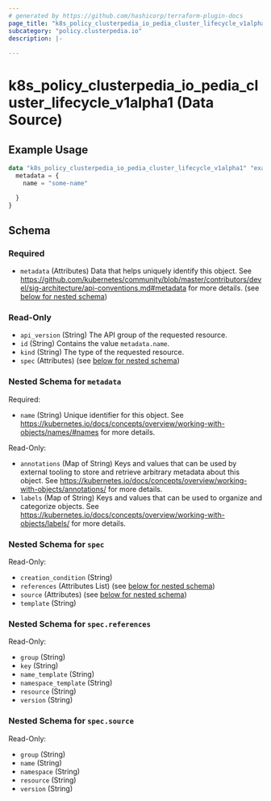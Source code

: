 ```yaml
---
# generated by https://github.com/hashicorp/terraform-plugin-docs
page_title: "k8s_policy_clusterpedia_io_pedia_cluster_lifecycle_v1alpha1 Data Source - terraform-provider-k8s"
subcategory: "policy.clusterpedia.io"
description: |-
  
---
```


# k8s_policy_clusterpedia_io_pedia_cluster_lifecycle_v1alpha1 (Data Source)



## Example Usage

```terraform
data "k8s_policy_clusterpedia_io_pedia_cluster_lifecycle_v1alpha1" "example" {
  metadata = {
    name = "some-name"

  }
}
```

<!-- schema generated by tfplugindocs -->
## Schema

### Required

- `metadata` (Attributes) Data that helps uniquely identify this object. See https://github.com/kubernetes/community/blob/master/contributors/devel/sig-architecture/api-conventions.md#metadata for more details. (see [below for nested schema](#nestedatt--metadata))

### Read-Only

- `api_version` (String) The API group of the requested resource.
- `id` (String) Contains the value `metadata.name`.
- `kind` (String) The type of the requested resource.
- `spec` (Attributes) (see [below for nested schema](#nestedatt--spec))

<a id="nestedatt--metadata"></a>
### Nested Schema for `metadata`

Required:

- `name` (String) Unique identifier for this object. See https://kubernetes.io/docs/concepts/overview/working-with-objects/names/#names for more details.

Read-Only:

- `annotations` (Map of String) Keys and values that can be used by external tooling to store and retrieve arbitrary metadata about this object. See https://kubernetes.io/docs/concepts/overview/working-with-objects/annotations/ for more details.
- `labels` (Map of String) Keys and values that can be used to organize and categorize objects. See https://kubernetes.io/docs/concepts/overview/working-with-objects/labels/ for more details.


<a id="nestedatt--spec"></a>
### Nested Schema for `spec`

Read-Only:

- `creation_condition` (String)
- `references` (Attributes List) (see [below for nested schema](#nestedatt--spec--references))
- `source` (Attributes) (see [below for nested schema](#nestedatt--spec--source))
- `template` (String)

<a id="nestedatt--spec--references"></a>
### Nested Schema for `spec.references`

Read-Only:

- `group` (String)
- `key` (String)
- `name_template` (String)
- `namespace_template` (String)
- `resource` (String)
- `version` (String)


<a id="nestedatt--spec--source"></a>
### Nested Schema for `spec.source`

Read-Only:

- `group` (String)
- `name` (String)
- `namespace` (String)
- `resource` (String)
- `version` (String)
